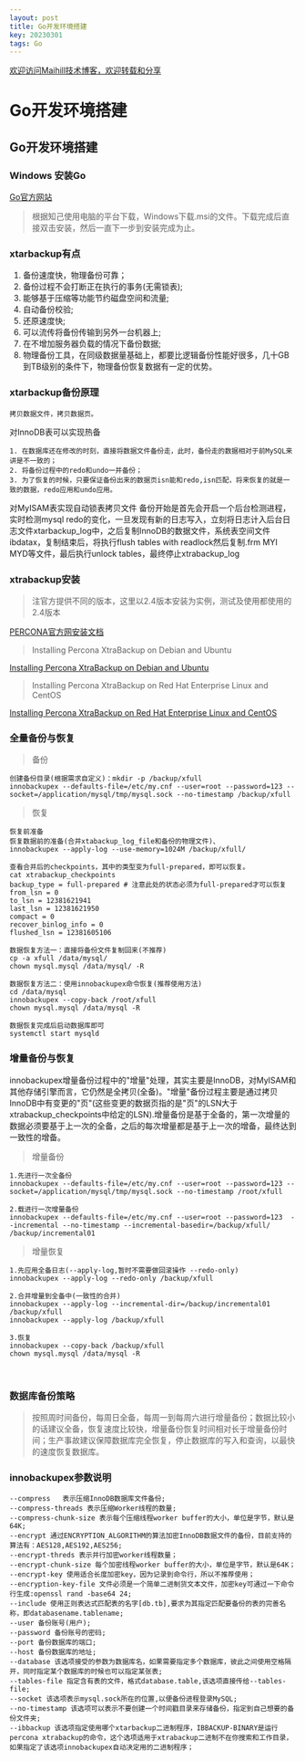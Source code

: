 ```yaml
---
layout: post
title: Go开发环境搭建
key: 20230301
tags: Go
---
```


[欢迎访问Maihill技术博客，欢迎转载和分享](https://blog.maihill.com "Maihill技术博客")

# Go开发环境搭建 

## Go开发环境搭建

### Windows 安装Go

[Go官方网站](https://golang.google.cn/ "Go官方网站")

>根据知己使用电脑的平台下载，Windows下载.msi的文件。下载完成后直接双击安装，然后一直下一步到安装完成为止。

### xtarbackup有点

1. 备份速度快，物理备份可靠；
2. 备份过程不会打断正在执行的事务(无需锁表);
3. 能够基于压缩等功能节约磁盘空间和流量;
4. 自动备份校验;
5. 还原速度快;
6. 可以流传将备份传输到另外一台机器上;
7. 在不增加服务器负载的情况下备份数据;
8. 物理备份工具，在同级数据量基础上，都要比逻辑备份性能好很多，几十GB到TB级别的条件下，物理备份恢复数据有一定的优势。

### xtarbackup备份原理

    拷贝数据文件，拷贝数据页。

对InnoDB表可以实现热备

    1. 在数据库还在修改的时刻，直接将数据文件备份走，此时，备份走的数据相对于前MySQL来讲是不一致的；
    2. 将备份过程中的redo和undo一并备份；
    3. 为了恢复的时候，只要保证备份出来的数据页isn能和redo,isn匹配，将来恢复的就是一致的数据，redo应用和undo应用。    
对MyISAM表实现自动锁表拷贝文件
    备份开始是首先会开启一个后台检测进程，实时检测mysql redo的变化，一旦发现有新的日志写入，立刻将日志计入后台日志文件xtarbackup_log中，之后复制InnoDB的数据文件，系统表空间文件ibdatax，复制结束后，将执行flush tables with readlock然后复制.frm MYI MYD等文件，最后执行unlock tables，最终停止xtrabackup_log

### xtrabackup安装

>注官方提供不同的版本，这里以2.4版本安装为实例，测试及使用都使用的2.4版本

[PERCONA官方网安装文档](https://www.percona.com/doc/percona-xtrabackup/2.4/index.html "PERCONA官方安装文档")

>Installing Percona XtraBackup on Debian and Ubuntu

[Installing Percona XtraBackup on Debian and Ubuntu](https://www.percona.com/doc/percona-xtrabackup/2.4/installation/apt_repo.html "Installing Percona XtraBackup on Debian and Ubuntu")

>Installing Percona XtraBackup on Red Hat Enterprise Linux and CentOS

[Installing Percona XtraBackup on Red Hat Enterprise Linux and CentOS](https://www.percona.com/doc/percona-xtrabackup/2.4/installation/yum_repo.html "Installing Percona XtraBackup on Red Hat Enterprise Linux and CentOS")

### 全量备份与恢复

>备份

    创建备份目录(根据需求自定义)：mkdir -p /backup/xfull
    innobackupex --defaults-file=/etc/my.cnf --user=root --password=123 --socket=/application/mysql/tmp/mysql.sock --no-timestamp /backup/xfull

>恢复

    恢复前准备
    恢复数据前的准备(合并xtabackup_log_file和备份的物理文件)、
    innobackupex --apply-log --use-memory=1024M /backup/xfull/
    
    查看合并后的checkpoints，其中的类型变为full-prepared，即可以恢复。
    cat xtrabackup_checkpoints 
    backup_type = full-prepared # 注意此处的状态必须为full-prepared才可以恢复
    from_lsn = 0
    to_lsn = 12381621941
    last_lsn = 12381621950
    compact = 0
    recover_binlog_info = 0
    flushed_lsn = 12381605106
    
    数据恢复方法一：直接将备份文件复制回来(不推荐)
    cp -a xfull /data/mysql/
    chown mysql.mysql /data/mysql/ -R
    
    数据恢复方法二：使用innobackupex命令恢复(推荐使用方法)
    cd /data/mysql
    innobackupex --copy-back /root/xfull
    chown mysql.mysql /data/mysql -R
    
    数据恢复完成后启动数据库即可
    systemctl start mysqld

### 增量备份与恢复

innobackupex增量备份过程中的"增量"处理，其实主要是InnoDB，对MyISAM和其他存储引擎而言，它仍然是全拷贝(全备)。"增量"备份过程主要是通过拷贝InnoDB中有变更的"页"(这些变更的数据页指的是"页"的LSN大于xtrabackup_checkpoints中给定的LSN).增量备份是基于全备的，第一次增量的数据必须要基于上一次的全备，之后的每次增量都是基于上一次的增备，最终达到一致性的增备。

>增量备份

    1.先进行一次全备份
    innobackupex --defaults-file=/etc/my.cnf --user=root --password=123 --socket=/application/mysql/tmp/mysql.sock --no-timestamp /root/xfull
     
    2.载进行一次增量备份
    innobackupex --defaults-file=/etc/my.cnf --user=root --password=123  --incremental --no-timestamp --incremental-basedir=/backup/xfull/  /backup/incremental01

>增量恢复

    1.先应用全备日志(--apply-log,暂时不需要做回滚操作 --redo-only)
    innobackupex --apply-log --redo-only /backup/xfull
    
    2.合并增量到全备中(一致性的合并)
    innobackupex --apply-log --incremental-dir=/backup/incremental01 /backup/xfull
    innobackupex --apply-log /backup/xfull
    
    3.恢复
    innobackupex --copy-back /backup/xfull
    chown mysql.mysql /data/mysql -R


​    
### 数据库备份策略

>按照周时间备份，每周日全备，每周一到每周六进行增量备份；数据比较小的话建议全备，恢复速度比较快，增量备份恢复时间相对长于增量备份时间；生产事故建议保障数据库完全恢复，停止数据库的写入和查询，以最快的速度恢复数据库。

### innobackupex参数说明

    --compress   表示压缩InnoDB数据库文件备份;
    --compress-threads 表示压缩Worker线程的数量;
    --compress-chunk-size 表示每个压缩线程worker buffer的大小，单位是字节，默认是64K;
    --encrypt 通过ENCRYPTION_ALGORITHM的算法加密InnoDB数据文件的备份，目前支持的算法有：AES128,AES192,AES256;
    --encrypt-threds 表示并行加密worker线程数量；
    --encrypt-chunk-size 每个加密线程worker buffer的大小，单位是字节，默认是64K；
    --encrypt-key 使用适合长度加密key，因为记录到命令行，所以不推荐使用；
    --encryption-key-file 文件必须是一个简单二进制货文本文件，加密key可通过一下命令行生成:openssl rand -base64 24;
    --include 使用正则表达式匹配表的名字[db.tb],要求为其指定匹配要备份的表的完善名称，即databasename.tablename;
    --user 备份账号(用户);
    --password 备份账号的密码;
    --port 备份数据库的端口;
    --host 备份数据库的地址;
    --database 该选项接受的参数为数据库名，如果需要指定多个数据库，彼此之间使用空格隔开，同时指定某个数据库的时候也可以指定某张表;
    --tables-file 指定含有表的文件，格式database.table,该选项直接传给--tables-file;
    --socket 该选项表示mysql.sock所在的位置,以便备份进程登录MySQL;
    --no-timestamp 该选项可以表示不要创建一个时间戳目录来存储备份，指定到自己想要的备份文件夹;
    --ibbackup 该选项指定使用哪个xtarbackup二进制程序，IBBACKUP-BINARY是运行percona xtrabackup的命令，这个选项适用于xtrabackup二进制不在你搜索和工作目录，如果指定了该选项innobackupex自动决定用的二进制程序；
